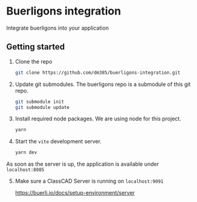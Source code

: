 # Buerligons integration

Integrate buerligons into your application

## Getting started

1. Clone the repo

   ```sh
   git clone https://github.com/dm385/buerligons-integration.git
   ```

2. Update git submodules. The buerligons repo is a submodule of this git repo.

   ```sh
   git submodule init
   git submodule update
   ```

3. Install required node packages. We are using node for this project.

   ```sh
   yarn
   ```

4. Start the `vite` development server.

   ```sh
   yarn dev
   ```

As soon as the server is up, the application is available under `localhost:8085`

5. Make sure a ClassCAD Server is running on `localhost:9091`

   https://buerli.io/docs/setup-environment/server
